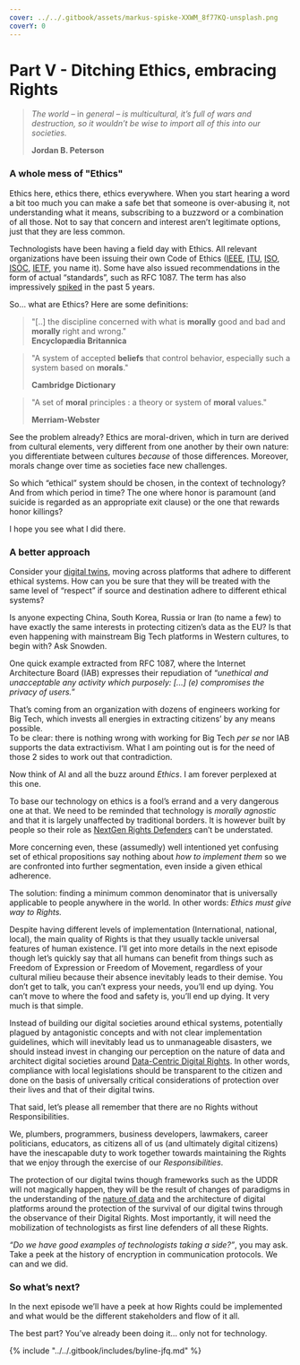 ```yaml
---
cover: ../../.gitbook/assets/markus-spiske-XXWM_8f77KQ-unsplash.png
coverY: 0
---
```


# Part V - Ditching Ethics, embracing Rights

> _The world –_ in _general – is multicultural, it’s full of wars and destruction, so it wouldn’t be wise to import all of this into our societies._
>
> **Jordan B. Peterson**

### A whole mess of "Ethics" <a href="#eb35e270-0c46-49f2-99a3-4dfa76728a95" id="eb35e270-0c46-49f2-99a3-4dfa76728a95"></a>

Ethics here, ethics there, ethics everywhere. When you start hearing a word a bit too much you can make a safe bet that someone is over-abusing it, not understanding what it means, subscribing to a buzzword or a combination of all those. Not to say that concern and interest aren’t legitimate options, just that they are less common.

Technologists have been having a field day with Ethics. All relevant organizations have been issuing their own Code of Ethics ([IEEE](https://www.ieee.org/about/corporate/governance/p7-8.html), [ITU](https://www.itu.int/en/ethics/pages/default.aspx), [ISO](https://www.iso.org/publication/PUB100011.html), [ISOC](https://www.internetsociety.org/about-internet-society/governance-policies/board-officer-code-ethics/), [IETF](https://www.ietf.org/about/administration/policies-procedures/code-of-conduct/), you name it). Some have also issued recommendations in the form of actual “standards”, such as RFC 1087. The term has also impressively [spiked](https://trends.google.com/trends/explore?date=today%205-y\&q=ethics) in the past 5 years.

So… what are Ethics? Here are some definitions:

> "\[..] the discipline concerned with what is **morally** good and bad and **morally** right and wrong."\
> **Encyclopædia Britannica**

> "A system of accepted **beliefs** that control behavior, especially such a system based on **morals**."
>
> **Cambridge Dictionary**

> "A set of **moral** principles : a theory or system of **moral** values."
>
> **Merriam-Webster**

See the problem already? Ethics are moral-driven, which in turn are derived from cultural elements, very different from one another by their own nature: you differentiate between cultures _because_ of those differences. Moreover, morals change over time as societies face new challenges.&#x20;

So which “ethical” system should be chosen, in the context of technology? And from which period in time? The one where honor is paramount (and suicide is regarded as an appropriate exit clause) or the one that rewards honor killings?

I hope you see what I did there.

### A better approach <a href="#id-849ef63c-1335-417d-8321-b868e4298635" id="id-849ef63c-1335-417d-8321-b868e4298635"></a>

Consider your [digital twins](https://www.digitalnewsasia.com/insights/penny-your-bytes-nature-data), moving across platforms that adhere to different ethical systems. How can you be sure that they will be treated with the same level of “respect” if source and destination adhere to different ethical systems?

Is anyone expecting China, South Korea, Russia or Iran (to name a few) to have exactly the same interests in protecting citizen’s data as the EU? Is that even happening with mainstream Big Tech platforms in Western cultures, to begin with? Ask Snowden.

One quick example extracted from RFC 1087, where the Internet Architecture Board (IAB) expresses their repudiation of “_unethical and unacceptable any activity which purposely: \[...] (e) compromises the privacy of users._”

That’s coming from an organization with dozens of engineers working for Big Tech, which invests all energies in extracting citizens’ by any means possible.\
To be clear: there is nothing wrong with working for Big Tech _per se_ nor IAB supports the data extractivism. What I am pointing out is for the need of those 2 sides to work out that contradiction.

Now think of AI and all the buzz around _Ethics_. I am forever perplexed at this one.

To base our technology on ethics is a fool’s errand and a very dangerous one at that. We need to be reminded that technology is _morally agnostic_ and that it is largely unaffected by traditional borders. It is however built by people so their role as [NextGen Rights Defenders](https://www.digitalnewsasia.com/insights/penny-your-bytes-next-gen-rights-defenders) can’t be understated.

More concerning even, these (assumedly) well intentioned yet confusing set of ethical propositions say nothing about _how to implement them_ so we are confronted into further segmentation, even inside a given ethical adherence.

The solution: finding a minimum common denominator that is universally applicable to people anywhere in the world. In other words: _Ethics must give way to Rights._

Despite having different levels of implementation (International, national, local), the main quality of Rights is that they usually tackle universal features of human existence. I’ll get into more details in the next episode though let’s quickly say that all humans can benefit from things such as Freedom of Expression or Freedom of Movement, regardless of your cultural milieu because their absence inevitably leads to their demise. You don’t get to talk, you can’t express your needs, you’ll end up dying. You can’t move to where the food and safety is, you’ll end up dying. It very much is that simple.

Instead of building our digital societies around ethical systems, potentially plagued by antagonistic concepts and with not clear implementation guidelines, which will inevitably lead us to unmanageable disasters, we should instead invest in changing our perception on the nature of data and architect digital societies around [Data-Centric Digital Rights](https://www.digitalnewsasia.com/insights/penny-your-bytes-part-1-about-dcdr). In other words, compliance with local legislations should be transparent to the citizen and done on the basis of universally critical considerations of protection over their lives and that of their digital twins.

That said, let’s please all remember that there are no Rights without Responsibilities.

We, plumbers, programmers, business developers, lawmakers, career politicians, educators, as citizens all of us (and ultimately digital citizens) have the inescapable duty to work together towards maintaining the Rights that we enjoy through the exercise of our _Responsibilities_.

The protection of our digital twins though frameworks such as the UDDR will not magically happen, they will be the result of changes of paradigms in the understanding of the [nature of data](https://www.digitalnewsasia.com/insights/penny-your-bytes-nature-data) and the architecture of digital platforms around the protection of the survival of our digital twins through the observance of their Digital Rights. Most importantly, it will need the mobilization of technologists as first line defenders of all these Rights.

_“Do we have good examples of technologists taking a side?”_, you may ask. Take a peek at the history of encryption in communication protocols. We can and we did.

### So what’s next? <a href="#id-16278576-7c56-4a92-869d-3d141abc99a6" id="id-16278576-7c56-4a92-869d-3d141abc99a6"></a>

In the next episode we’ll have a peek at how Rights could be implemented and what would be the different stakeholders and flow of it all.

The best part? You’ve already been doing it… only not for technology.



{% include "../../.gitbook/includes/byline-jfq.md" %}

